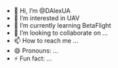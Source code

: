 - 👋 Hi, I’m @DAlexUA
- 👀 I’m interested in UAV
- 🌱 I’m currently learning BetaFlight
- 💞️ I’m looking to collaborate on ...
- 📫 How to reach me ...
- 😄 Pronouns: ...
- ⚡ Fun fact: ...

<!---
DAlexUA/DAlexUA is a ✨ special ✨ repository because its `README.md` (this file) appears on your GitHub profile.
You can click the Preview link to take a look at your changes.
--->
